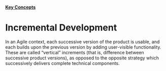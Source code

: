 #### [Key Concepts](/key-concepts.md)

# Incremental Development

In an Agile context, each successive version of the product is usable, and each builds upon the previous version by adding user-visible functionality. These are called “vertical” increments (that is, difference between successive product versions), as opposed to the opposite strategy which successively delivers complete technical components.